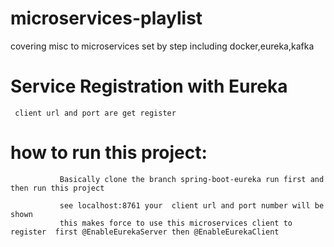 # microservices-playlist
covering misc to microservices set by step including docker,eureka,kafka


# Service Registration with Eureka 
     client url and port are get register 
     
# how to run this project:
               Basically clone the branch spring-boot-eureka run first and then run this project 
               
               see localhost:8761 your  client url and port number will be shown 
               this makes force to use this microservices client to register  first @EnableEurekaServer then @EnableEurekaClient
               
               
               
               
               
               
